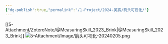 ```yaml
---
{"dg-publish":true,"permalink":"/1-Project/2024-美赛/箭头可视化/"}
---
```


[[5-Attachment/ZoteroNote/@MeasuringSkill_2023_Brink\|@MeasuringSkill_2023_Brink]]
![5-Attachment/Image/箭头可视化-20240205.png](/img/user/5-Attachment/Image/%E7%AE%AD%E5%A4%B4%E5%8F%AF%E8%A7%86%E5%8C%96-20240205.png)